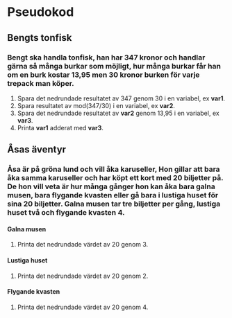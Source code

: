 # Pseudokod
## Bengts tonfisk
### Bengt ska handla tonfisk, han har 347 kronor och handlar gärna så många burkar som möjligt,  hur många burkar får han om en burk kostar 13,95 men 30 kronor burken för varje trepack man köper.
1. Spara det nedrundade resultatet av 347 genom 30 i en variabel, ex **var1**.
2. Spara resultatet av mod(347/30) i en variabel, ex **var2**.
3. Spara det nedrundade resultatet av **var2** genom 13,95 i en variabel, ex **var3**.
4. Printa **var1** adderat med **var3**.
## Åsas äventyr
### Åsa är på gröna lund och vill åka karuseller, Hon gillar att bara åka samma karuseller och har köpt ett kort med 20 biljetter på. De hon vill veta är hur många gånger hon kan åka bara galna musen, bara flygande kvasten eller gå bara i lustiga huset för sina 20 biljetter. Galna musen tar tre biljetter per gång, lustiga huset två och flygande kvasten 4.
#### Galna musen
1. Printa det nedrundade värdet av 20 genom 3.
#### Lustiga huset
1. Printa det nedrundade värdet av 20 genom 2.
#### Flygande kvasten
1. Printa det nedrundade värdet av 20 genom 4.
